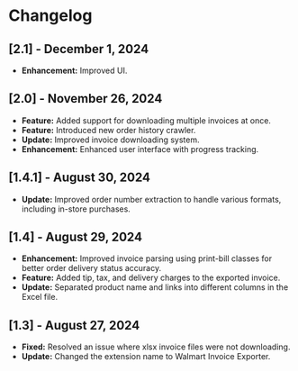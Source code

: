 # Changelog

## [2.1] - December 1, 2024

- **Enhancement:** Improved UI.

## [2.0] - November 26, 2024

- **Feature:** Added support for downloading multiple invoices at once.
- **Feature:** Introduced new order history crawler.
- **Update:** Improved invoice downloading system.
- **Enhancement:** Enhanced user interface with progress tracking.

## [1.4.1] - August 30, 2024

- **Update:** Improved order number extraction to handle various formats, including in-store purchases.

## [1.4] - August 29, 2024

- **Enhancement:** Improved invoice parsing using print-bill classes for better order delivery status accuracy.
- **Feature:** Added tip, tax, and delivery charges to the exported invoice.
- **Update:** Separated product name and links into different columns in the Excel file.

## [1.3] - August 27, 2024

- **Fixed:** Resolved an issue where xlsx invoice files were not downloading.
- **Update:** Changed the extension name to Walmart Invoice Exporter.
